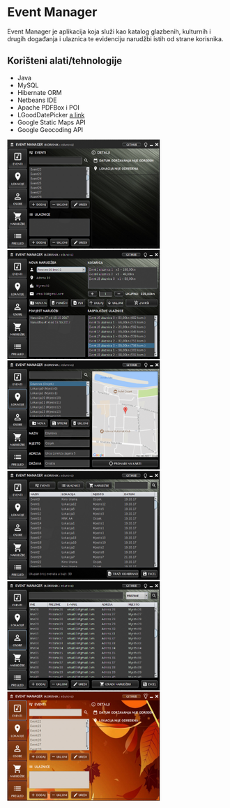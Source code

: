 # Event Manager

Event Manager je aplikacija koja služi kao katalog glazbenih, kulturnih i drugih događanja i ulaznica te evidenciju narudžbi istih od strane korisnika.

## Korišteni alati/tehnologije

* Java
* MySQL
* Hibernate ORM
* Netbeans IDE
* Apache PDFBox i POI
* LGoodDatePicker [a link](hhttps://github.com/LGoodDatePicker/LGoodDatePicke)
* Google Static Maps API
* Google Geocoding API

<img src="screenshots/ss01.PNG" width="350" height="250" /> <img src="screenshots/ss04.PNG" width="350" height="250" />
<img src="screenshots/ss02.PNG" width="350" height="250" /> <img src="screenshots/ss05.PNG" width="350" height="250" />
<img src="screenshots/ss03.PNG" width="350" height="250" /> <img src="screenshots/ss06.PNG" width="350" height="250" />
